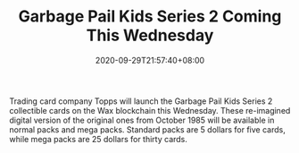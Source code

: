 ﻿---
title: "Garbage Pail Kids Series 2 Coming This Wednesday"
date: 2020-09-29T21:57:40+08:00
lastmod: 2020-09-29T16:45:40+08:00
draft: false
authors: ["John"]
description: "Trading card company Topps will launch the Garbage Pail Kids Series 2 collectible cards on the Wax blockchain this Wednesday. These re-imagined digital version of the original ones from October 1985 will be available in normal packs and mega packs. Standard packs are 5 dollars for five cards, while mega packs are 25 dollars for thirty cards."
featuredImage: "garbage-pail-kids-series-2-coming-this-wednesday.png"
tags: ["NFTs","Play to Earn"]
categories: ["news"]
news: ["NFTs"]
weight: 
lightgallery: true
pinned: false
recommend: false
recommend1: false
---

Trading card company Topps will launch the Garbage Pail Kids Series 2 collectible cards on the Wax blockchain this Wednesday. These re-imagined digital version of the original ones from October 1985 will be available in normal packs and mega packs. Standard packs are 5 dollars for five cards, while mega packs are 25 dollars for thirty cards.

<!--more-->

